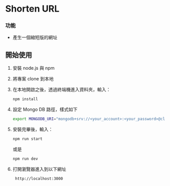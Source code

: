 # Shorten URL
### 功能

- 產生一個縮短版的網址

## 開始使用

1. 安裝 node.js 與 npm
2. 將專案 clone 到本地
3. 在本地開啟之後，透過終端機進入資料夾，輸入：

   ```bash
   npm install
   ```
4. 設定 Mongo DB 路徑，樣式如下
   ```bash
   export MONGODB_URI="mongodb+srv://<your_account>:<your_password>@cluster0.j9qlz5q.mongodb.net/record2?retryWrites=true&w=majority"
   ```
5. 安裝完畢後，輸入：

   ```bash
   npm run start
   ```
   或是
   ```bash
   npm run dev
   ```
6. 打開瀏覽器進入到以下網址

   ```text
    http://localhost:3000
   ```